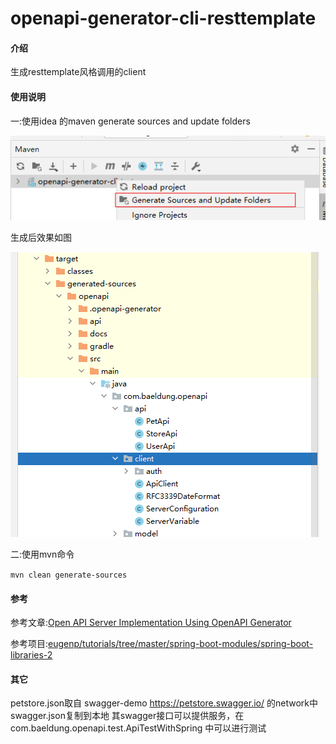 
# openapi-generator-cli-resttemplate

#### 介绍
生成resttemplate风格调用的client

#### 使用说明

一:使用idea 的maven generate sources and update folders

![](img/img1.png)

生成后效果如图

![](img/img2.png)


二:使用mvn命令

`mvn clean generate-sources`

#### 参考

参考文章:[Open API Server Implementation Using OpenAPI Generator](https://www.baeldung.com/java-openapi-generator-server)

参考项目:[eugenp/tutorials/tree/master/spring-boot-modules/spring-boot-libraries-2](https://github.com/eugenp/tutorials/tree/master/spring-boot-modules/spring-boot-libraries-2)


#### 其它
petstore.json取自 swagger-demo https://petstore.swagger.io/ 的network中swagger.json复制到本地
其swagger接口可以提供服务，在com.baeldung.openapi.test.ApiTestWithSpring 中可以进行测试